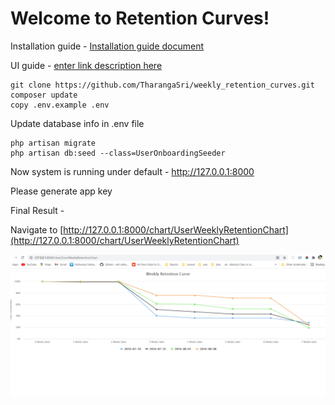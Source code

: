 # Welcome to Retention Curves!

Installation guide - 
[Installation guide document](https://github.com/TharangaSri/weekly_retention_curves/blob/master/Installation%20Note.pdf)

UI guide - 
[enter link description here](https://github.com/TharangaSri/weekly_retention_curves/blob/master/UI%20guide.pdf)


    git clone https://github.com/TharangaSri/weekly_retention_curves.git
    composer update
    copy .env.example .env
Update database info in .env file

    php artisan migrate
    php artisan db:seed --class=UserOnboardingSeeder
Now system is running under default - http://127.0.0.1:8000

Please generate app key 



Final Result - 

Navigate to [http://127.0.0.1:8000/chart/UserWeeklyRetentionChart](http://127.0.0.1:8000/chart/UserWeeklyRetentionChart)

![enter image description here](https://raw.githubusercontent.com/TharangaSri/weekly_retention_curves/master/result.PNG)

